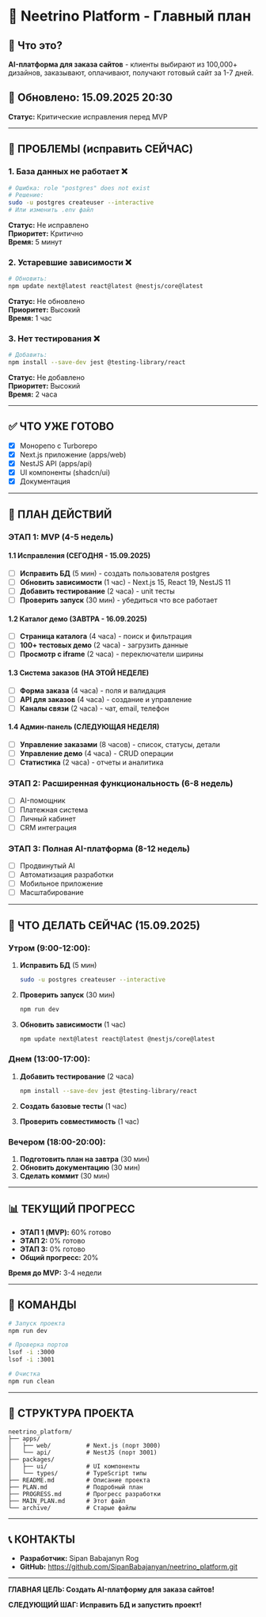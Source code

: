 # 🚀 Neetrino Platform - Главный план

## 🎯 Что это?
**AI-платформа для заказа сайтов** - клиенты выбирают из 100,000+ дизайнов, заказывают, оплачивают, получают готовый сайт за 1-7 дней.

## 📅 Обновлено: 15.09.2025 20:30
**Статус:** Критические исправления перед MVP

---

## 🚨 ПРОБЛЕМЫ (исправить СЕЙЧАС)

### 1. База данных не работает ❌
```bash
# Ошибка: role "postgres" does not exist
# Решение:
sudo -u postgres createuser --interactive
# Или изменить .env файл
```
**Статус:** Не исправлено  
**Приоритет:** Критично  
**Время:** 5 минут

### 2. Устаревшие зависимости ❌
```bash
# Обновить:
npm update next@latest react@latest @nestjs/core@latest
```
**Статус:** Не обновлено  
**Приоритет:** Высокий  
**Время:** 1 час

### 3. Нет тестирования ❌
```bash
# Добавить:
npm install --save-dev jest @testing-library/react
```
**Статус:** Не добавлено  
**Приоритет:** Высокий  
**Время:** 2 часа

---

## ✅ ЧТО УЖЕ ГОТОВО

- [x] Монорепо с Turborepo
- [x] Next.js приложение (apps/web)
- [x] NestJS API (apps/api)
- [x] UI компоненты (shadcn/ui)
- [x] Документация

---

## 🎯 ПЛАН ДЕЙСТВИЙ

### ЭТАП 1: MVP (4-5 недель)

#### 1.1 Исправления (СЕГОДНЯ - 15.09.2025)
- [ ] **Исправить БД** (5 мин) - создать пользователя postgres
- [ ] **Обновить зависимости** (1 час) - Next.js 15, React 19, NestJS 11
- [ ] **Добавить тестирование** (2 часа) - unit тесты
- [ ] **Проверить запуск** (30 мин) - убедиться что все работает

#### 1.2 Каталог демо (ЗАВТРА - 16.09.2025)
- [ ] **Страница каталога** (4 часа) - поиск и фильтрация
- [ ] **100+ тестовых демо** (2 часа) - загрузить данные
- [ ] **Просмотр с iframe** (2 часа) - переключатели ширины

#### 1.3 Система заказов (НА ЭТОЙ НЕДЕЛЕ)
- [ ] **Форма заказа** (4 часа) - поля и валидация
- [ ] **API для заказов** (4 часа) - создание и управление
- [ ] **Каналы связи** (2 часа) - чат, email, телефон

#### 1.4 Админ-панель (СЛЕДУЮЩАЯ НЕДЕЛЯ)
- [ ] **Управление заказами** (8 часов) - список, статусы, детали
- [ ] **Управление демо** (4 часа) - CRUD операции
- [ ] **Статистика** (2 часа) - отчеты и аналитика

### ЭТАП 2: Расширенная функциональность (6-8 недель)
- [ ] AI-помощник
- [ ] Платежная система
- [ ] Личный кабинет
- [ ] CRM интеграция

### ЭТАП 3: Полная AI-платформа (8-12 недель)
- [ ] Продвинутый AI
- [ ] Автоматизация разработки
- [ ] Мобильное приложение
- [ ] Масштабирование

---

## 🎯 ЧТО ДЕЛАТЬ СЕЙЧАС (15.09.2025)

### Утром (9:00-12:00):
1. **Исправить БД** (5 мин)
   ```bash
   sudo -u postgres createuser --interactive
   ```

2. **Проверить запуск** (30 мин)
   ```bash
   npm run dev
   ```

3. **Обновить зависимости** (1 час)
   ```bash
   npm update next@latest react@latest @nestjs/core@latest
   ```

### Днем (13:00-17:00):
1. **Добавить тестирование** (2 часа)
   ```bash
   npm install --save-dev jest @testing-library/react
   ```

2. **Создать базовые тесты** (1 час)

3. **Проверить совместимость** (1 час)

### Вечером (18:00-20:00):
1. **Подготовить план на завтра** (30 мин)
2. **Обновить документацию** (30 мин)
3. **Сделать коммит** (30 мин)

---

## 📊 ТЕКУЩИЙ ПРОГРЕСС

- **ЭТАП 1 (MVP):** 60% готово
- **ЭТАП 2:** 0% готово  
- **ЭТАП 3:** 0% готово
- **Общий прогресс:** 20%

**Время до MVP:** 3-4 недели

---

## 🚀 КОМАНДЫ

```bash
# Запуск проекта
npm run dev

# Проверка портов
lsof -i :3000
lsof -i :3001

# Очистка
npm run clean
```

---

## 📁 СТРУКТУРА ПРОЕКТА

```
neetrino_platform/
├── apps/
│   ├── web/          # Next.js (порт 3000)
│   └── api/          # NestJS (порт 3001)
├── packages/
│   ├── ui/           # UI компоненты
│   └── types/        # TypeScript типы
├── README.md         # Описание проекта
├── PLAN.md           # Подробный план
├── PROGRESS.md       # Прогресс разработки
├── MAIN_PLAN.md      # Этот файл
└── archive/          # Старые файлы
```

---

## 📞 КОНТАКТЫ

- **Разработчик:** Sipan Babajanyn Rog
- **GitHub:** https://github.com/SipanBabajanyan/neetrino_platform.git

---

**ГЛАВНАЯ ЦЕЛЬ: Создать AI-платформу для заказа сайтов!**

**СЛЕДУЮЩИЙ ШАГ: Исправить БД и запустить проект!**